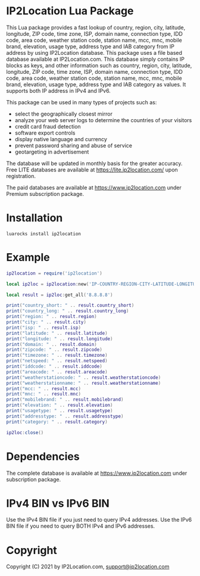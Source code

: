 IP2Location Lua Package
======================

This Lua package provides a fast lookup of country, region, city, latitude, longitude, ZIP code, time zone, ISP, domain name, connection type, IDD code, area code, weather station code, station name, mcc, mnc, mobile brand, elevation, usage type, address type and IAB category from IP address by using IP2Location database. This package uses a file based database available at IP2Location.com. This database simply contains IP blocks as keys, and other information such as country, region, city, latitude, longitude, ZIP code, time zone, ISP, domain name, connection type, IDD code, area code, weather station code, station name, mcc, mnc, mobile brand, elevation, usage type, address type and IAB category as values. It supports both IP address in IPv4 and IPv6.

This package can be used in many types of projects such as:

 - select the geographically closest mirror
 - analyze your web server logs to determine the countries of your visitors
 - credit card fraud detection
 - software export controls
 - display native language and currency 
 - prevent password sharing and abuse of service 
 - geotargeting in advertisement

The database will be updated in monthly basis for the greater accuracy. Free LITE databases are available at https://lite.ip2location.com/ upon registration.

The paid databases are available at https://www.ip2location.com under Premium subscription package.


Installation
=======

```
luarocks install ip2location
```

Example
=======

```lua
ip2location = require('ip2location')

local ip2loc = ip2location:new('IP-COUNTRY-REGION-CITY-LATITUDE-LONGITUDE-ZIPCODE-TIMEZONE-ISP-DOMAIN-NETSPEED-AREACODE-WEATHER-MOBILE-ELEVATION-USAGETYPE-ADDRESSTYPE-CATEGORY.BIN')

local result = ip2loc:get_all('8.8.8.8')

print("country_short: " .. result.country_short)
print("country_long: " .. result.country_long)
print("region: " .. result.region)
print("city: " .. result.city)
print("isp: " .. result.isp)
print("latitude: " .. result.latitude)
print("longitude: " .. result.longitude)
print("domain: " .. result.domain)
print("zipcode: " .. result.zipcode)
print("timezone: " .. result.timezone)
print("netspeed: " .. result.netspeed)
print("iddcode: " .. result.iddcode)
print("areacode: " .. result.areacode)
print("weatherstationcode: " .. result.weatherstationcode)
print("weatherstationname: " .. result.weatherstationname)
print("mcc: " .. result.mcc)
print("mnc: " .. result.mnc)
print("mobilebrand: " .. result.mobilebrand)
print("elevation: " .. result.elevation)
print("usagetype: " .. result.usagetype)
print("addresstype: " .. result.addresstype)
print("category: " .. result.category)

ip2loc:close()

```

Dependencies
============

The complete database is available at https://www.ip2location.com under subscription package.


IPv4 BIN vs IPv6 BIN
====================

Use the IPv4 BIN file if you just need to query IPv4 addresses.
Use the IPv6 BIN file if you need to query BOTH IPv4 and IPv6 addresses.


Copyright
=========

Copyright (C) 2021 by IP2Location.com, support@ip2location.com
